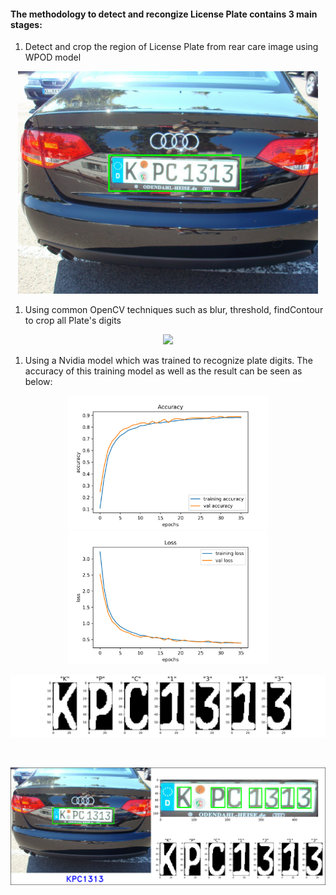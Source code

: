 #### The methodology to detect and recongize License Plate contains 3 main stages:
  1. Detect and crop the region of License Plate from rear care image using WPOD model
  
  <p align = 'center'>
  <img src = './plate_crop.png', width=480>
  </p>
  
  1. Using common OpenCV techniques such as blur, threshold, findContour to crop all Plate's digits
  
  <p align = 'center'>
  <img src = './grab_digit_contour.png', width=480>
  </p>
  
  1. Using a Nvidia model which was trained to recognize plate digits. The accuracy of this training model as well as the result can be seen as below:
  <p align='center'>
  <img src = './Accuracy.png', width=320>
  <img src = './Loss.png', width = 320>
  <p>
  <p align='center'>
  <img src = './digit_crops.png', width = 600>
  </p>
  <br>
  <p align='center'>
  <img src = './final_result.jpg', width = 600>
  </p>
